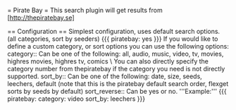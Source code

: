 = Pirate Bay =
This search plugin will get results from [http://thepiratebay.se]

== Configuration ==
Simplest configuration, uses default search options. (all categories, sort by seeders)
{{{
piratebay: yes
}}}
If you would like to define a custom category, or sort options you can use the following options:
 category::
 Can be one of the following: all, audio, music, video, tv, movies, highres movies, highres tv, comics \\
 You can also directly specify the category number from thepiratebay if the category you need is not directly supported.
 sort_by::
 Can be one of the following: date, size, seeds, leechers, default (note that this is the piratebay default search order, flexget sorts by seeds by default)
 sort_reverse::
 Can be yes or no.
'''Example:'''
{{{
piratebay:
  category: video
  sort_by: leechers
}}}
